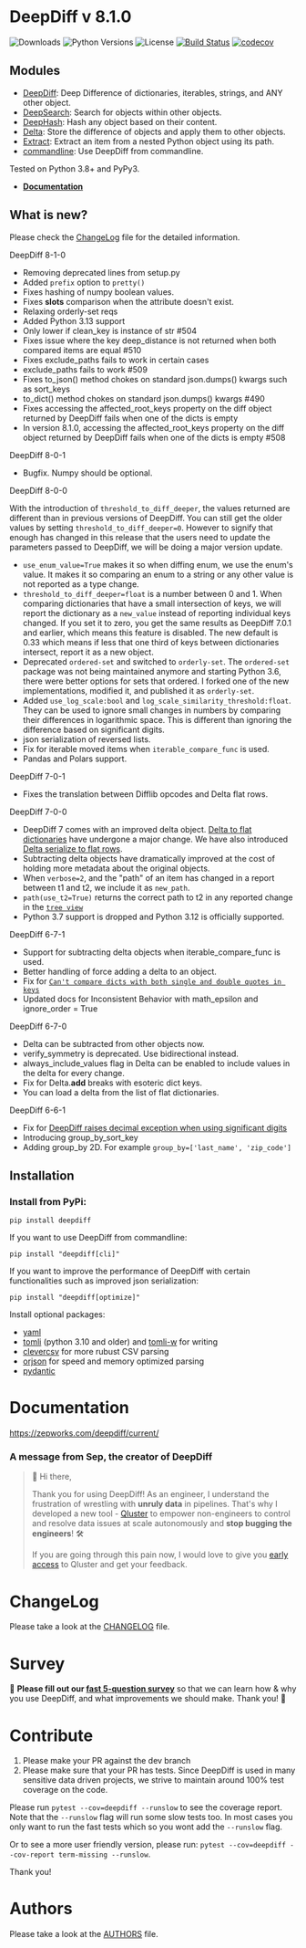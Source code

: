 # DeepDiff v 8.1.0

![Downloads](https://img.shields.io/pypi/dm/deepdiff.svg?style=flat)
![Python Versions](https://img.shields.io/pypi/pyversions/deepdiff.svg?style=flat)
![License](https://img.shields.io/pypi/l/deepdiff.svg?version=latest)
[![Build Status](https://github.com/seperman/deepdiff/workflows/Unit%20Tests/badge.svg)](https://github.com/seperman/deepdiff/actions)
[![codecov](https://codecov.io/gh/seperman/deepdiff/branch/master/graph/badge.svg?token=KkHZ3siA3m)](https://codecov.io/gh/seperman/deepdiff)

## Modules

- [DeepDiff](https://zepworks.com/deepdiff/current/diff.html): Deep Difference of dictionaries, iterables, strings, and ANY other object.
- [DeepSearch](https://zepworks.com/deepdiff/current/dsearch.html): Search for objects within other objects.
- [DeepHash](https://zepworks.com/deepdiff/current/deephash.html): Hash any object based on their content.
- [Delta](https://zepworks.com/deepdiff/current/delta.html): Store the difference of objects and apply them to other objects.
- [Extract](https://zepworks.com/deepdiff/current/extract.html): Extract an item from a nested Python object using its path.
- [commandline](https://zepworks.com/deepdiff/current/commandline.html): Use DeepDiff from commandline.

Tested on Python 3.8+ and PyPy3.

- **[Documentation](https://zepworks.com/deepdiff/8.1.0/)**

## What is new?

Please check the [ChangeLog](CHANGELOG.md) file for the detailed information.

DeepDiff 8-1-0

- Removing deprecated lines from setup.py
- Added `prefix` option to `pretty()`
- Fixes hashing of numpy boolean values.
- Fixes __slots__ comparison when the attribute doesn't exist.
- Relaxing orderly-set reqs
- Added Python 3.13 support
- Only lower if clean_key is instance of str #504
- Fixes issue where the key deep_distance is not returned when both compared items are equal #510
- Fixes exclude_paths fails to work in certain cases
- exclude_paths fails to work #509
- Fixes to_json() method chokes on standard json.dumps() kwargs such as sort_keys
- to_dict() method chokes on standard json.dumps() kwargs  #490
- Fixes accessing the affected_root_keys property on the diff object returned by DeepDiff fails when one of the dicts is empty
- In version 8.1.0, accessing the affected_root_keys property on the diff object returned by DeepDiff fails when one of the dicts is empty #508

DeepDiff 8-0-1

- Bugfix. Numpy should be optional.

DeepDiff 8-0-0

With the introduction of `threshold_to_diff_deeper`, the values returned are different than in previous versions of DeepDiff. You can still get the older values by setting `threshold_to_diff_deeper=0`. However to signify that enough has changed in this release that the users need to update the parameters passed to DeepDiff, we will be doing a major version update.

- `use_enum_value=True` makes it so when diffing enum, we use the enum's value. It makes it so comparing an enum to a string or any other value is not reported as a type change.
- `threshold_to_diff_deeper=float` is a number between 0 and 1. When comparing dictionaries that have a small intersection of keys, we will report the dictionary as a `new_value` instead of reporting individual keys changed. If you set it to zero, you get the same results as DeepDiff 7.0.1 and earlier, which means this feature is disabled. The new default is 0.33 which means if less that one third of keys between dictionaries intersect, report it as a new object.
- Deprecated `ordered-set` and switched to `orderly-set`. The `ordered-set` package was not being maintained anymore and starting Python 3.6, there were better options for sets that ordered. I forked one of the new implementations, modified it, and published it as `orderly-set`.
- Added `use_log_scale:bool` and `log_scale_similarity_threshold:float`. They can be used to ignore small changes in numbers by comparing their differences in logarithmic space. This is different than ignoring the difference based on significant digits.
- json serialization of reversed lists.
- Fix for iterable moved items when `iterable_compare_func` is used.
- Pandas and Polars support.

DeepDiff 7-0-1

- Fixes the translation between Difflib opcodes and Delta flat rows.

DeepDiff 7-0-0

- DeepDiff 7 comes with an improved delta object. [Delta to flat dictionaries](https://zepworks.com/deepdiff/current/serialization.html#delta-serialize-to-flat-dictionaries) have undergone a major change. We have also introduced [Delta serialize to flat rows](https://zepworks.com/deepdiff/current/serialization.html#delta-serialize-to-flat-rows).
- Subtracting delta objects have dramatically improved at the cost of holding more metadata about the original objects.
- When `verbose=2`, and the "path" of an item has changed in a report between t1 and t2, we include it as `new_path`.
- `path(use_t2=True)` returns the correct path to t2 in any reported change in the [`tree view`](https://zepworks.com/deepdiff/current/view.html#tree-view)
- Python 3.7 support is dropped and Python 3.12 is officially supported.


DeepDiff 6-7-1

- Support for subtracting delta objects when iterable_compare_func is used.
- Better handling of force adding a delta to an object. 
- Fix for [`Can't compare dicts with both single and double quotes in keys`](https://github.com/seperman/deepdiff/issues/430)
- Updated docs for Inconsistent Behavior with math_epsilon and ignore_order = True

DeepDiff 6-7-0

- Delta can be subtracted from other objects now.
- verify_symmetry is deprecated. Use bidirectional instead.
- always_include_values flag in Delta can be enabled to include values in the delta for every change.
- Fix for Delta.__add__ breaks with esoteric dict keys.
- You can load a delta from the list of flat dictionaries.

DeepDiff 6-6-1

- Fix for [DeepDiff raises decimal exception when using significant digits](https://github.com/seperman/deepdiff/issues/426)
- Introducing group_by_sort_key
- Adding group_by 2D. For example `group_by=['last_name', 'zip_code']`


## Installation

### Install from PyPi:

`pip install deepdiff`

If you want to use DeepDiff from commandline:

`pip install "deepdiff[cli]"`

If you want to improve the performance of DeepDiff with certain functionalities such as improved json serialization:

`pip install "deepdiff[optimize]"`

Install optional packages:
- [yaml](https://pypi.org/project/PyYAML/)
- [tomli](https://pypi.org/project/tomli/) (python 3.10 and older) and [tomli-w](https://pypi.org/project/tomli-w/) for writing
- [clevercsv](https://pypi.org/project/clevercsv/) for more rubust CSV parsing
- [orjson](https://pypi.org/project/orjson/) for speed and memory optimized parsing
- [pydantic](https://pypi.org/project/pydantic/)


# Documentation

<https://zepworks.com/deepdiff/current/>

### A message from Sep, the creator of DeepDiff

> 👋 Hi there,
>
> Thank you for using DeepDiff!
> As an engineer, I understand the frustration of wrestling with **unruly data** in pipelines.
> That's why I developed a new tool - [Qluster](https://qluster.ai/solution) to empower non-engineers to control and resolve data issues at scale autonomously and **stop bugging the engineers**! 🛠️
>
> If you are going through this pain now, I would love to give you [early access](https://www.qluster.ai/try-qluster) to Qluster and get your feedback.


# ChangeLog

Please take a look at the [CHANGELOG](CHANGELOG.md) file.

# Survey

:mega: **Please fill out our [fast 5-question survey](https://forms.gle/E6qXexcgjoKnSzjB8)** so that we can learn how & why you use DeepDiff, and what improvements we should make. Thank you! :dancers:

# Contribute

1. Please make your PR against the dev branch
2. Please make sure that your PR has tests. Since DeepDiff is used in many sensitive data driven projects, we strive to maintain around 100% test coverage on the code.

Please run `pytest --cov=deepdiff --runslow` to see the coverage report. Note that the `--runslow` flag will run some slow tests too. In most cases you only want to run the fast tests which so you wont add the `--runslow` flag.

Or to see a more user friendly version, please run: `pytest --cov=deepdiff --cov-report term-missing --runslow`.

Thank you!

# Authors

Please take a look at the [AUTHORS](AUTHORS.md) file.
